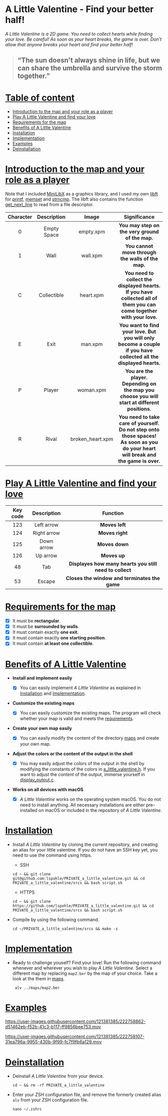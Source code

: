 # A Little Valentine - Find your better half!

*A Little Valentine is a 2D game.
You need to collect hearts while finding your love.
Be careful! As soon as your heart breaks, the game is over.
Don't allow that anyone breaks your heart and find your better half!*

> ## “The sun doesn't always shine in life, but we can share the umbrella and survive the storm together.”

<a name="0"></a>
# [Table of content](#0)
- [Introduction to the map and your role as a player](#1)
- [Play A Little Valentine and find your love](#2)
- [Requirements for the map](#3)
- [Benefits of A Little Valentine](#4)
- [Installation](#5)
- [Implementation](#6)
- [Examples](#7)
- [Deinstallation](#8)

<a name="1"></a>
# [Introduction to the map and your role as a player](#1)
Note that I included [MiniLibX](https://github.com/42Paris/minilibx-linux) as a graphics library, and I used my own [libft](https://github.com/lspohle/PRIVATE_a_little_valentine/blob/main/libft) for [printf](https://github.com/lspohle/PRIVATE_a_little_valentine/blob/main/libft/ft_printf.c), [memset](https://github.com/lspohle/PRIVATE_a_little_valentine/blob/main/libft/ft_memset.c) and [strncmp](https://github.com/lspohle/PRIVATE_a_little_valentine/blob/main/libft/ft_strncmp.c). The libft also contains the function [get_next_line](https://github.com/lspohle/PRIVATE_a_little_valentine/blob/main/libft/get_next_line_bonus) to read from a file descriptor. 

|Character|Description|Image|Significance|
|:--:|:--------:|:----:|:----:|
|0|Empty Space|empty.xpm|**You may step on the very ground of the map.**|
|1|Wall|wall.xpm|**You cannot move through the walls of the map.**|
|C|Collectible|heart.xpm|**You need to collect the displayed hearts. If you have collected all of them you can come together with your love.**|
|E|Exit|man.xpm|**You want to find your love. But you will only become a couple if you have collected all the displayed hearts.**|
|P|Player|woman.xpm|**You are the player. Depending on the map you choose you will start at different positions.**|
|R|Rival|broken_heart.xpm|**You need to take care of yourself. Do not step onto those spaces! As soon as you do your heart will break and the game is over.**|

<a name="2"></a>
# [Play A Little Valentine and find your love](#2)
|Key code|Description|Function|
|:--:|:--------:|:--------:|
|123|Left arrow|**Moves left**|
|124|Right arrow|**Moves right**|
|125|Down arrow|**Moves down**|
|126|Up arrow|**Moves up**|
|48|Tab |**Displayes how many hearts you still need to collect**|
|53|Escape|**Closes the window and terminates the game**|

<a name="3"></a>
# [Requirements for the map](#3)
- [x] It must be **rectangular**.
- [x] It must be **surrounded by walls**.
- [x] It must contain exactly **one exit**.
- [x] It must contain exactly **one starting position**.
- [x] It must contain **at least one collectible**.

<a name="4"></a>
# [Benefits of A Little Valentine](#4)

-  **Install and implement easily**

     - [x] You can easily implement *A Little Valentine* as explained in [Installation](#3) and [Implementation](#4).
-  **Customize the existing maps**

     - [x] You can easily customize the existing maps. The program will check whether your map is valid and meets the [requirements](#5).
-  **Create your own map easily**

      - [x] You can easily modify the content of the directory [maps](https://github.com/lspohle/PRIVATE_a_little_valentine/tree/main/maps) and create your own map.
-  **Adjust the colors or the content of the output in the shell**

      - [x] You may easily adjust the colors of the output in the shell by modifying the constants of the colors in [a_little_valentine.h](https://github.com/lspohle/PRIVATE_a_little_valentine/blob/main/srcs/a_little_valentine.h). If you want to adjust the content of the output, immerse yourself in [display_output.c](https://github.com/lspohle/PRIVATE_a_little_valentine/blob/main/srcs/display_output.c).
-  **Works on all devices with macOS**

      - [x] *A Little Valentine* works on the operating system macOS. You do not need to install anything. All necessary installations are either pre-installed on macOS or included in the repository of *A Little Valentine*.

<a name="5"></a>
# [Installation](#5)
- Install *A Little Valentine* by cloning the current repository, and creating an alias for your little valentine. If you do not have an SSH key yet, you need to use the command using https.
     - SSH
      
      cd ~ && git clone git@github.com:lspohle/PRIVATE_a_little_valentine.git && cd PRIVATE_a_little_valentine/srcs && bash script.sh

     - HTTPS
      
      cd ~ && git clone https://github.com/lspohle/PRIVATE_a_little_valentine.git && cd PRIVATE_a_little_valentine/srcs && bash script.sh

- Compile by using the following command.
      
      cd ~/PRIVATE_a_little_valentine/srcs && make -s
      
<a name="6"></a>
# [Implementation](#6)
- Ready to challenge youself? Find your love! 
Run the following command whenever and wherever you wish to play *A Little Valentine*. Select a different map by replacing `map2.ber` by the map of your choice. Take a look at the them in [maps](https://github.com/lspohle/PRIVATE_a_little_valentine/tree/main/maps). 

       alv ../maps/map2.ber

<a name="7"></a>
# [Examples](#7)

https://user-images.githubusercontent.com/121381385/222758862-d51462eb-f52b-41c3-b117-ff9856bee753.mov

https://user-images.githubusercontent.com/121381385/222758107-31ea796a-9955-430b-9f99-fc7f9fb6a129.mov

<a name="8"></a>
# [Deinstallation](#8)
- Deinstall *A Little Valentine* from your device.
      
      cd ~ && rm -rf PRIVATE_a_little_valentine
- Enter your ZSH configuration file, and remove the formerly created alias `alv` from your ZSH configuration file.

      nano ~/.zshrc

